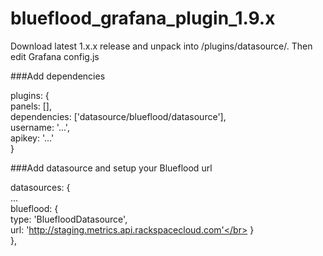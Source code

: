 # blueflood_grafana_plugin_1.9.x

Download latest 1.x.x release and unpack into <your grafana installation>/plugins/datasource/.
Then edit Grafana config.js

###Add dependencies</br>

plugins: { </br>
  panels: [],</br>
  dependencies: ['datasource/blueflood/datasource'],</br>
  username: '...',</br>
  apikey: '...'</br>
}</br>

###Add datasource and setup your Blueflood url</br>

datasources: {</br>
  ...</br>
  blueflood: {</br>
    type: 'BluefloodDatasource',</br>
    url: 'http://staging.metrics.api.rackspacecloud.com'</br>
  }</br>
  },</br>
